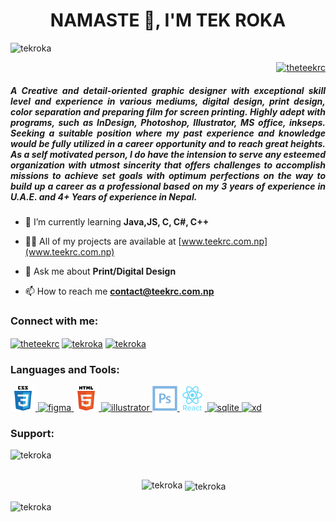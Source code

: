 <h1 align="center">NAMASTE 🙏, I'M TEK ROKA</h1>
<p align="left"> <img src="https://komarev.com/ghpvc/?username=tekroka&label=Profile%20views&color=0e75b6&style=flat" alt="tekroka" /> </p> <p align="right"> <a href="https://twitter.com/theteekrc" target="blank"><img src="https://img.shields.io/twitter/follow/theteekrc?logo=twitter&style=for-the-badge" alt="theteekrc" /></a> </p>
<h5 align="justify">A Creative and detail-oriented graphic designer with exceptional skill level and experience in various mediums, digital design, print design, color separation and preparing film for screen printing. Highly adept with programs, such as InDesign, Photoshop, Illustrator, MS office, inkseps. Seeking a suitable position where my past experience and knowledge would be fully utilized in a career opportunity and to reach great heights. As a self motivated person, I do have the intension to serve any esteemed organization with utmost sincerity that offers challenges to accomplish missions to achieve set goals with optimum perfections on the way to build up a career as a professional based on my 3 years of experience in U.A.E. and 4+ Years of experience in Nepal.</h5>



- 🌱 I’m currently learning **Java,JS, C, C#, C++**

- 👨‍💻 All of my projects are available at [www.teekrc.com.np](www.teekrc.com.np)

- 💬 Ask me about **Print/Digital Design**

- 📫 How to reach me **contact@teekrc.com.np**

<h3 align="left">Connect with me:</h3>
<p align="left">
<a href="https://twitter.com/theteekrc" target="blank"><img align="center" src="https://raw.githubusercontent.com/rahuldkjain/github-profile-readme-generator/master/src/images/icons/Social/twitter.svg" alt="theteekrc" height="30" width="40" /></a>
<a href="https://linkedin.com/in/tekroka" target="blank"><img align="center" src="https://raw.githubusercontent.com/rahuldkjain/github-profile-readme-generator/master/src/images/icons/Social/linked-in-alt.svg" alt="tekroka" height="30" width="40" /></a>
<a href="https://www.behance.net/tekroka" target="blank"><img align="center" src="https://raw.githubusercontent.com/rahuldkjain/github-profile-readme-generator/master/src/images/icons/Social/behance.svg" alt="tekroka" height="30" width="40" /></a>
</p>

<h3 align="left">Languages and Tools:</h3>
<p align="left"> <a href="https://www.w3schools.com/css/" target="_blank" rel="noreferrer"> <img src="https://raw.githubusercontent.com/devicons/devicon/master/icons/css3/css3-original-wordmark.svg" alt="css3" width="40" height="40"/> </a> <a href="https://www.figma.com/" target="_blank" rel="noreferrer"> <img src="https://www.vectorlogo.zone/logos/figma/figma-icon.svg" alt="figma" width="40" height="40"/> </a> <a href="https://www.w3.org/html/" target="_blank" rel="noreferrer"> <img src="https://raw.githubusercontent.com/devicons/devicon/master/icons/html5/html5-original-wordmark.svg" alt="html5" width="40" height="40"/> </a> <a href="https://www.adobe.com/in/products/illustrator.html" target="_blank" rel="noreferrer"> <img src="https://www.vectorlogo.zone/logos/adobe_illustrator/adobe_illustrator-icon.svg" alt="illustrator" width="40" height="40"/> </a> <a href="https://www.photoshop.com/en" target="_blank" rel="noreferrer"> <img src="https://raw.githubusercontent.com/devicons/devicon/master/icons/photoshop/photoshop-line.svg" alt="photoshop" width="40" height="40"/> </a> <a href="https://reactjs.org/" target="_blank" rel="noreferrer"> <img src="https://raw.githubusercontent.com/devicons/devicon/master/icons/react/react-original-wordmark.svg" alt="react" width="40" height="40"/> </a> <a href="https://www.sqlite.org/" target="_blank" rel="noreferrer"> <img src="https://www.vectorlogo.zone/logos/sqlite/sqlite-icon.svg" alt="sqlite" width="40" height="40"/> </a> <a href="https://www.adobe.com/products/xd.html" target="_blank" rel="noreferrer"> <img src="https://cdn.worldvectorlogo.com/logos/adobe-xd.svg" alt="xd" width="40" height="40"/> </a> </p>

<h3 align="left">Support:</h3>
<p><a href="https://www.buymeacoffee.com/tekroka"> <img align="left" src="https://cdn.buymeacoffee.com/buttons/v2/default-yellow.png" height="50" width="210" alt="tekroka" /></a></p><br><br>

<p><img align="left" src="https://github-readme-stats.vercel.app/api/top-langs?username=tekroka&show_icons=true&locale=en&layout=compact" alt="tekroka" /></p>

<p>&nbsp;<img align="center" src="https://github-readme-stats.vercel.app/api?username=tekroka&show_icons=true&locale=en" alt="tekroka" /></p>

<p><img align="center" src="https://github-readme-streak-stats.herokuapp.com/?user=tekroka&" alt="tekroka" /></p>
